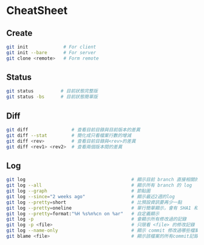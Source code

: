 CheatSheet
==========

Create
------

```bash
git init             # For client
git init --bare      # For server
git clone <remote>   # Form remote
```

Status
------

```bash
git status          # 目前狀態完整版
git status -bs      # 目前狀態簡單版
```

Diff
----

```bash
git diff                # 查看目前目錄與目前版本的差異
git diff --stat         # 簡化成只看檔案行數的增減
git diff <rev>          # 查看目前目錄與<rev>的差異
git diff <rev1> <rev2>  # 查看兩個版本間的差異
```

Log
---

```bash
git log                                       # 顯示目前 branch 直接相關的 log
git log --all                                 # 顯示所有 branch 的 log
git log --graph                               # 節點圖
git log --since="2 weeks ago"                 # 顯示最近2週的log
git log --pretty=short                        # 比預設資訊要再少一點
git log --pretty=oneline                      # 單行簡單顯示，會有 SHA1 和 commit message
git log --pretty=format:"%H %s%n%cn on %ar"   # 自定義顯示
git log -p                                    # 會顯示所有修改過的記錄
git log -p <file>                             # 只限看 <file> 的修改記錄
git log --name-only                           # 顯示 commit 修改過哪些檔案
git blame <file>                              # 顯示該檔案的所有commit記錄
```

<!--

^  git commit  ||
| git add <file> | 新增檔案或修改檔案，都需要用add加入後才會被 commit |
| git rm <file> | 將檔案移除追蹤 |
| git mv <source> <target> | 移動檔案 |
| git commit | |
| git commit -m 'commit message' | |
| git commit -a -m 'commit -message' | 將所有修改過的檔案都 commit |
| git commit -a -v | -v 可以看檔案的詳細改變 |

^  git branch  ||
| git branch | 列出目前本機的 branch |
| git branch -a | 列出所有 branch ，包括 remote |
| git branch <Branch> | 建立新的 branch |
| git branch <Branch> <Base> | 以 <Base> 為底，建立新的 branch |
| git branch -d <Branch> | 刪除 branch |
| git branch -D <Branch> | 強制刪除 branch |
| git branch -f <Branch> <Position> | 強制移動 branch 到指定 commit |
^  git checkout  ||
| git checkout <Branch> | 切換到該branch，如果是本機端無branch，但遠端有的話會自動建 |
| git checkout <SHA/branch/tag> <filename> | 把commit的檔案checkout出來，會無條件覆蓋，所以下這指令前要注意該檔案是否有做過修改 |
| git checkout -b <Branch> | 建立並切換到該branch |
| git checkout -b <Branch> <Base> | 建立以<Base>為底的branch，並切換到該branch |
| git checkout <file> | 還原<file>為目前repository的狀態 |
| git checkout . | 還原所有tracked file |
^  git merge  ||
| %%git merge --abort%% | 取消merge |
^  git rebase  ||
| %%git rebase --abort%% | 取消rebase |
^  git stash  ||
| git stash | 把目前的修改丟進暫存區 | 
| %%git stash save [-u|--include-untracked]%% | 把所有檔案，包括未追蹤的檔案加入暫存區 |
| git stash list | 列出所有暫存區的資料 |
| git stash pop | 取出最後一筆並移除 |
| git stash apply | 取出最後一筆但不移除 |
| git stash clear | 清除stash |
^  git reset  ||
| git reset <​target>​ | 將目前的 commit 還原，使目錄內檔案回到 <​target>​ 狀態，此變動只影響本機 |
^  git revert  ||
| git revert <​target>​ | reset + commit，所生成的新提交將使其它協作者可見這項變動 |
^  git cherry-pick  ||
| git cherry-pick <​commit1>​ <​commit2>​ <...> | 複製指定 commit，做為目前 commit 下的子提交 |
| git cherry-pick <​branchold>​..<branchnew> | 複製一區段範圍的 commit |

^  git push  ||
| git push | 把本機最新的 commit 同步至遠端 |
| git push origin <target> | 將 <target> 並同步至遠端的 <target>，若遠端沒有的話會自動建 |
| git push origin :<target> | 傳送一個空值，刪除遠端的 <target> |
| git push origin <source>:<target> | 在本地創建一個分支 <target>，使之與遠端的 <source> 連接 |
^  git pull  ||
| git pull | 把遠端最新的 commit Fetch & Merge 回本機 |
| %%git pull --rebase%% | 把遠端最新的 commit Fetch & Rebase 回本機 |
| git pull origin <target> | 只指定 pull <target> 的所有更動 |
| git pull origin :<target> | 傳送一個空值，刪除本機的 <target> |
| git pull origin <source>:<target> | 在遠端創建一個分支 <target>，使之與本機的 <source> 連接 |
^  git fetch  ||
| git fetch | 將遠端所有更新下載回本機 |
| git fetch -p | 將本地端無用的遠端 branch 刪除 |
| git fetch origin <target> | 只指定 fetch <target> 的所有更動 |
| git fetch origin :<target> | 傳送一個空值，在本機增加一個 <target>  |


-->
